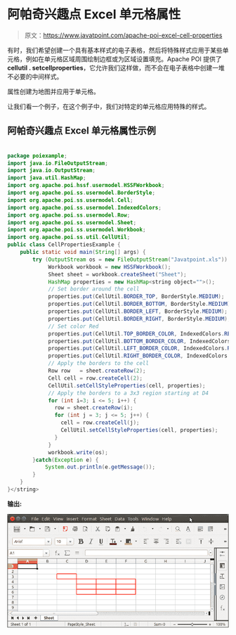 # 阿帕奇兴趣点 Excel 单元格属性

> 原文：<https://www.javatpoint.com/apache-poi-excel-cell-properties>

有时，我们希望创建一个具有基本样式的电子表格，然后将特殊样式应用于某些单元格，例如在单元格区域周围绘制边框或为区域设置填充。Apache POI 提供了**cellutil . setcellproperties**，它允许我们这样做，而不会在电子表格中创建一堆不必要的中间样式。

属性创建为地图并应用于单元格。

让我们看一个例子，在这个例子中，我们对特定的单元格应用特殊的样式。

## 阿帕奇兴趣点 Excel 单元格属性示例

```java

package poiexample;
import java.io.FileOutputStream;
import java.io.OutputStream;
import java.util.HashMap;
import org.apache.poi.hssf.usermodel.HSSFWorkbook;
import org.apache.poi.ss.usermodel.BorderStyle;
import org.apache.poi.ss.usermodel.Cell;
import org.apache.poi.ss.usermodel.IndexedColors;
import org.apache.poi.ss.usermodel.Row;
import org.apache.poi.ss.usermodel.Sheet;
import org.apache.poi.ss.usermodel.Workbook;
import org.apache.poi.ss.util.CellUtil;
public class CellPropertiesExample {
	public static void main(String[] args) {
		try (OutputStream os = new FileOutputStream("Javatpoint.xls")) {
			 Workbook workbook = new HSSFWorkbook();
			 Sheet sheet = workbook.createSheet("Sheet");
			 HashMap properties = new HashMap<string object="">();
			 // Set border around the cell
			 properties.put(CellUtil.BORDER_TOP, BorderStyle.MEDIUM);
			 properties.put(CellUtil.BORDER_BOTTOM, BorderStyle.MEDIUM);
			 properties.put(CellUtil.BORDER_LEFT, BorderStyle.MEDIUM);
			 properties.put(CellUtil.BORDER_RIGHT, BorderStyle.MEDIUM);
			 // Set color Red
			 properties.put(CellUtil.TOP_BORDER_COLOR, IndexedColors.RED.getIndex());
			 properties.put(CellUtil.BOTTOM_BORDER_COLOR, IndexedColors.RED.getIndex());
			 properties.put(CellUtil.LEFT_BORDER_COLOR, IndexedColors.RED.getIndex());
			 properties.put(CellUtil.RIGHT_BORDER_COLOR, IndexedColors.RED.getIndex());
			 // Apply the borders to the cell
			 Row row   = sheet.createRow(2);
			 Cell cell = row.createCell(2);
			 CellUtil.setCellStyleProperties(cell, properties);
			 // Apply the borders to a 3x3 region starting at D4
			 for (int i=3; i <= 5; i++) {
			   row = sheet.createRow(i);
			   for (int j = 3; j <= 5; j++) {
			     cell = row.createCell(j);
			     CellUtil.setCellStyleProperties(cell, properties);
			   }
			 }
			 workbook.write(os);
		}catch(Exception e) {
			System.out.println(e.getMessage());
		}
	}
}</string> 
```

**输出:**

![Apache POI Excel Cell Properties](img/f5dc5b3a4dda4d496bf122ce32a1c2f7.png)